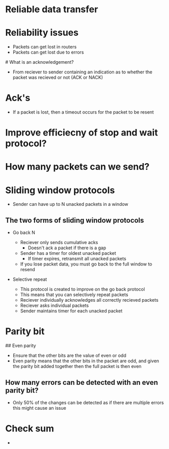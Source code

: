 # Reliable data transfer

# Reliability issues 
- Packets can get lost in routers
- Packets can get lost due to errors

# What is an acknowledgement? 
- From reciever to sender containing an indication as to whether the packet was recieved or not (ACK or NACK)

# Ack's
- If a packet is lost, then a timeout occurs for the packet to be resent

# Improve efficiecny of stop and wait protocol?

# How many packets can we send? 

# Sliding window protocols
- Sender can have up to N unacked packets in a window

## The two forms of sliding window protocols
- Go back N
    + Reciever only sends cumulative acks
        * Doesn't ack a packet if there is a gap
    + Sender has a timer for oldest unacked packet
        * If timer expires, retransmit all unacked packets
    + If you lose packet data, you must go back to the full window to resend

- Selective repeat
    + This protocol is created to improve on the go back protocol
    + This means that you can selectively repeat packets
    + Reciever individually acknowledges all correctly recieved packets
    + Reciever asks individual packets
    + Sender maintains timer for each unacked packet

# Parity bit
## Even parity
- Ensure that the other bits are the value of even or odd
- Even parity means that the other bits in the packet are odd, and given the parity bit added together then the full packet is then even
## How many errors can be detected with an even parity bit?
- Only 50% of the changes can be detected as if there are multiple errors this might cause an issue

# Check sum
- 